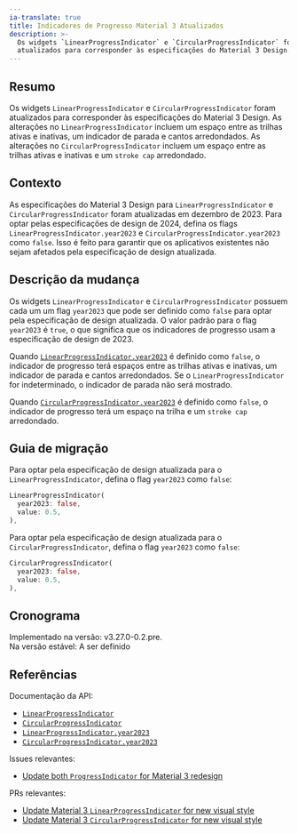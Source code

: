 ```yaml
---
ia-translate: true
title: Indicadores de Progresso Material 3 Atualizados
description: >-
  Os widgets `LinearProgressIndicator` e `CircularProgressIndicator` foram
  atualizados para corresponder às especificações do Material 3 Design.
---
```


## Resumo

Os widgets `LinearProgressIndicator` e `CircularProgressIndicator` foram
atualizados para corresponder às especificações do Material 3 Design. As
alterações no `LinearProgressIndicator` incluem um espaço entre as trilhas
ativas e inativas, um indicador de parada e cantos arredondados. As alterações
no `CircularProgressIndicator` incluem um espaço entre as trilhas ativas e
inativas e um `stroke cap` arredondado.

## Contexto

As especificações do Material 3 Design para `LinearProgressIndicator` e
`CircularProgressIndicator` foram atualizadas em dezembro de 2023. Para optar
pelas especificações de design de 2024, defina os flags
`LinearProgressIndicator.year2023` e `CircularProgressIndicator.year2023`
como `false`. Isso é feito para garantir que os aplicativos existentes não
sejam afetados pela especificação de design atualizada.

## Descrição da mudança

Os widgets `LinearProgressIndicator` e `CircularProgressIndicator` possuem
cada um um flag `year2023` que pode ser definido como `false` para optar pela
especificação de design atualizada. O valor padrão para o flag `year2023` é
`true`, o que significa que os indicadores de progresso usam a especificação
de design de 2023.

Quando [`LinearProgressIndicator.year2023`][] é definido como `false`, o
indicador de progresso terá espaços entre as trilhas ativas e inativas, um
indicador de parada e cantos arredondados. Se o `LinearProgressIndicator` for
indeterminado, o indicador de parada não será mostrado.

Quando [`CircularProgressIndicator.year2023`][] é definido como `false`, o
indicador de progresso terá um espaço na trilha e um `stroke cap` arredondado.

## Guia de migração

Para optar pela especificação de design atualizada para o
`LinearProgressIndicator`, defina o flag `year2023` como `false`:

```dart
LinearProgressIndicator(
  year2023: false,
  value: 0.5,
),
```

Para optar pela especificação de design atualizada para o
`CircularProgressIndicator`, defina o flag `year2023` como `false`:

```dart
CircularProgressIndicator(
  year2023: false,
  value: 0.5,
),
```

## Cronograma

Implementado na versão: v3.27.0-0.2.pre.<br>
Na versão estável: A ser definido

## Referências

Documentação da API:

- [`LinearProgressIndicator`][]
- [`CircularProgressIndicator`][]
- [`LinearProgressIndicator.year2023`][]
- [`CircularProgressIndicator.year2023`][]

Issues relevantes:

- [Update both `ProgressIndicator` for Material 3 redesign][]

PRs relevantes:

- [Update Material 3 `LinearProgressIndicator` for new visual style][]
- [Update Material 3 `CircularProgressIndicator` for new visual style][]

[`LinearProgressIndicator`]: {{site.api}}/flutter/material/LinearProgressIndicator-class.html
[`CircularProgressIndicator`]: {{site.api}}/flutter/material/CircularProgressIndicator-class.html
[`LinearProgressIndicator.year2023`]: {{site.api}}/flutter/material/LinearProgressIndicator/year2023.html
[`CircularProgressIndicator.year2023`]: {{site.api}}/flutter/material/CircularProgressIndicator/year2023.html
[Update both `ProgressIndicator` for Material 3 redesign]: {{site.repo.flutter}}/issues/141340
[Update Material 3 `LinearProgressIndicator` for new visual style]: {{site.repo.flutter}}/pull/141340
[Update Material 3 `CircularProgressIndicator` for new visual style]: {{site.repo.flutter}}/pull/141340
